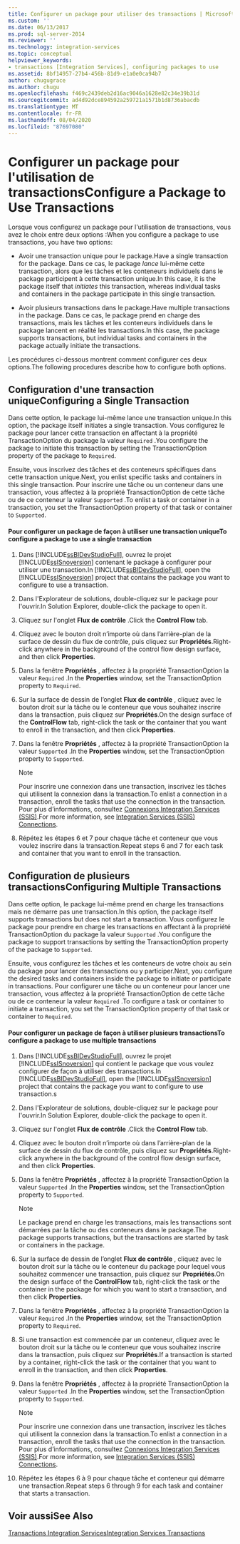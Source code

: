 ```yaml
---
title: Configurer un package pour utiliser des transactions | Microsoft Docs
ms.custom: ''
ms.date: 06/13/2017
ms.prod: sql-server-2014
ms.reviewer: ''
ms.technology: integration-services
ms.topic: conceptual
helpviewer_keywords:
- transactions [Integration Services], configuring packages to use
ms.assetid: 8bf14957-27b4-456b-81d9-e1a0e0ca94b7
author: chugugrace
ms.author: chugu
ms.openlocfilehash: f469c2439deb2d16ac9046a1628e82c34e39b31d
ms.sourcegitcommit: ad4d92dce894592a259721a1571b1d8736abacdb
ms.translationtype: MT
ms.contentlocale: fr-FR
ms.lasthandoff: 08/04/2020
ms.locfileid: "87697080"
---
```

# <a name="configure-a-package-to-use-transactions"></a><span data-ttu-id="ef9fd-102">Configurer un package pour l'utilisation de transactions</span><span class="sxs-lookup"><span data-stu-id="ef9fd-102">Configure a Package to Use Transactions</span></span>
  <span data-ttu-id="ef9fd-103">Lorsque vous configurez un package pour l'utilisation de transactions, vous avez le choix entre deux options :</span><span class="sxs-lookup"><span data-stu-id="ef9fd-103">When you configure a package to use transactions, you have two options:</span></span>  
  
-   <span data-ttu-id="ef9fd-104">Avoir une transaction unique pour le package.</span><span class="sxs-lookup"><span data-stu-id="ef9fd-104">Have a single transaction for the package.</span></span> <span data-ttu-id="ef9fd-105">Dans ce cas, le package *lance* lui-même cette transaction, alors que les tâches et les conteneurs individuels dans le package participent à cette transaction unique.</span><span class="sxs-lookup"><span data-stu-id="ef9fd-105">In this case, it is the package itself that *initiates* this transaction, whereas individual tasks and containers in the package participate in this single transaction.</span></span>  
  
-   <span data-ttu-id="ef9fd-106">Avoir plusieurs transactions dans le package.</span><span class="sxs-lookup"><span data-stu-id="ef9fd-106">Have multiple transactions in the package.</span></span> <span data-ttu-id="ef9fd-107">Dans ce cas, le package prend en charge des transactions, mais les tâches et les conteneurs individuels dans le package lancent en réalité les transactions.</span><span class="sxs-lookup"><span data-stu-id="ef9fd-107">In this case, the package supports transactions, but individual tasks and containers in the package actually initiate the transactions.</span></span>  
  
 <span data-ttu-id="ef9fd-108">Les procédures ci-dessous montrent comment configurer ces deux options.</span><span class="sxs-lookup"><span data-stu-id="ef9fd-108">The following procedures describe how to configure both options.</span></span>  
  
## <a name="configuring-a-single-transaction"></a><span data-ttu-id="ef9fd-109">Configuration d'une transaction unique</span><span class="sxs-lookup"><span data-stu-id="ef9fd-109">Configuring a Single Transaction</span></span>  
 <span data-ttu-id="ef9fd-110">Dans cette option, le package lui-même lance une transaction unique.</span><span class="sxs-lookup"><span data-stu-id="ef9fd-110">In this option, the package itself initiates a single transaction.</span></span> <span data-ttu-id="ef9fd-111">Vous configurez le package pour lancer cette transaction en affectant à la propriété TransactionOption du package la valeur `Required` .</span><span class="sxs-lookup"><span data-stu-id="ef9fd-111">You configure the package to initiate this transaction by setting the TransactionOption property of the package to `Required`.</span></span>  
  
 <span data-ttu-id="ef9fd-112">Ensuite, vous inscrivez des tâches et des conteneurs spécifiques dans cette transaction unique.</span><span class="sxs-lookup"><span data-stu-id="ef9fd-112">Next, you enlist specific tasks and containers in this single transaction.</span></span> <span data-ttu-id="ef9fd-113">Pour inscrire une tâche ou un conteneur dans une transaction, vous affectez à la propriété TransactionOption de cette tâche ou de ce conteneur la valeur `Supported` .</span><span class="sxs-lookup"><span data-stu-id="ef9fd-113">To enlist a task or container in a transaction, you set the TransactionOption property of that task or container to `Supported`.</span></span>  
  
#### <a name="to-configure-a-package-to-use-a-single-transaction"></a><span data-ttu-id="ef9fd-114">Pour configurer un package de façon à utiliser une transaction unique</span><span class="sxs-lookup"><span data-stu-id="ef9fd-114">To configure a package to use a single transaction</span></span>  
  
1.  <span data-ttu-id="ef9fd-115">Dans [!INCLUDE[ssBIDevStudioFull](../includes/ssbidevstudiofull-md.md)], ouvrez le projet [!INCLUDE[ssISnoversion](../includes/ssisnoversion-md.md)] contenant le package à configurer pour utiliser une transaction.</span><span class="sxs-lookup"><span data-stu-id="ef9fd-115">In [!INCLUDE[ssBIDevStudioFull](../includes/ssbidevstudiofull-md.md)], open the [!INCLUDE[ssISnoversion](../includes/ssisnoversion-md.md)] project that contains the package you want to configure to use a transaction.</span></span>  
  
2.  <span data-ttu-id="ef9fd-116">Dans l'Explorateur de solutions, double-cliquez sur le package pour l'ouvrir.</span><span class="sxs-lookup"><span data-stu-id="ef9fd-116">In Solution Explorer, double-click the package to open it.</span></span>  
  
3.  <span data-ttu-id="ef9fd-117">Cliquez sur l'onglet **Flux de contrôle** .</span><span class="sxs-lookup"><span data-stu-id="ef9fd-117">Click the **Control Flow** tab.</span></span>  
  
4.  <span data-ttu-id="ef9fd-118">Cliquez avec le bouton droit n’importe où dans l’arrière-plan de la surface de dessin du flux de contrôle, puis cliquez sur **Propriétés**.</span><span class="sxs-lookup"><span data-stu-id="ef9fd-118">Right-click anywhere in the background of the control flow design surface, and then click **Properties**.</span></span>  
  
5.  <span data-ttu-id="ef9fd-119">Dans la fenêtre **Propriétés** , affectez à la propriété TransactionOption la valeur `Required` .</span><span class="sxs-lookup"><span data-stu-id="ef9fd-119">In the **Properties** window, set the TransactionOption property to `Required`.</span></span>  
  
6.  <span data-ttu-id="ef9fd-120">Sur la surface de dessin de l’onglet **Flux de contrôle** , cliquez avec le bouton droit sur la tâche ou le conteneur que vous souhaitez inscrire dans la transaction, puis cliquez sur **Propriétés**.</span><span class="sxs-lookup"><span data-stu-id="ef9fd-120">On the design surface of the **ControlFlow** tab, right-click the task or the container that you want to enroll in the transaction, and then click **Properties**.</span></span>  
  
7.  <span data-ttu-id="ef9fd-121">Dans la fenêtre **Propriétés** , affectez à la propriété TransactionOption la valeur `Supported` .</span><span class="sxs-lookup"><span data-stu-id="ef9fd-121">In the **Properties** window, set the TransactionOption property to `Supported`.</span></span>  
  
    > [!NOTE]  
    >  <span data-ttu-id="ef9fd-122">Pour inscrire une connexion dans une transaction, inscrivez les tâches qui utilisent la connexion dans la transaction.</span><span class="sxs-lookup"><span data-stu-id="ef9fd-122">To enlist a connection in a transaction, enroll the tasks that use the connection in the transaction.</span></span> <span data-ttu-id="ef9fd-123">Pour plus d’informations, consultez [Connexions Integration Services &#40;SSIS&#41;](connection-manager/integration-services-ssis-connections.md).</span><span class="sxs-lookup"><span data-stu-id="ef9fd-123">For more information, see [Integration Services &#40;SSIS&#41; Connections](connection-manager/integration-services-ssis-connections.md).</span></span>  
  
8.  <span data-ttu-id="ef9fd-124">Répétez les étapes 6 et 7 pour chaque tâche et conteneur que vous voulez inscrire dans la transaction.</span><span class="sxs-lookup"><span data-stu-id="ef9fd-124">Repeat steps 6 and 7 for each task and container that you want to enroll in the transaction.</span></span>  
  
## <a name="configuring-multiple-transactions"></a><span data-ttu-id="ef9fd-125">Configuration de plusieurs transactions</span><span class="sxs-lookup"><span data-stu-id="ef9fd-125">Configuring Multiple Transactions</span></span>  
 <span data-ttu-id="ef9fd-126">Dans cette option, le package lui-même prend en charge les transactions mais ne démarre pas une transaction.</span><span class="sxs-lookup"><span data-stu-id="ef9fd-126">In this option, the package itself supports transactions but does not start a transaction.</span></span> <span data-ttu-id="ef9fd-127">Vous configurez le package pour prendre en charge les transactions en affectant à la propriété TransactionOption du package la valeur `Supported` .</span><span class="sxs-lookup"><span data-stu-id="ef9fd-127">You configure the package to support transactions by setting the TransactionOption property of the package to `Supported`.</span></span>  
  
 <span data-ttu-id="ef9fd-128">Ensuite, vous configurez les tâches et les conteneurs de votre choix au sein du package pour lancer des transactions ou y participer.</span><span class="sxs-lookup"><span data-stu-id="ef9fd-128">Next, you configure the desired tasks and containers inside the package to initiate or participate in transactions.</span></span> <span data-ttu-id="ef9fd-129">Pour configurer une tâche ou un conteneur pour lancer une transaction, vous affectez à la propriété TransactionOption de cette tâche ou de ce conteneur la valeur `Required` .</span><span class="sxs-lookup"><span data-stu-id="ef9fd-129">To configure a task or container to initiate a transaction, you set the TransactionOption property of that task or container to `Required`.</span></span>  
  
#### <a name="to-configure-a-package-to-use-multiple-transactions"></a><span data-ttu-id="ef9fd-130">Pour configurer un package de façon à utiliser plusieurs transactions</span><span class="sxs-lookup"><span data-stu-id="ef9fd-130">To configure a package to use multiple transactions</span></span>  
  
1.  <span data-ttu-id="ef9fd-131">Dans [!INCLUDE[ssBIDevStudioFull](../includes/ssbidevstudiofull-md.md)], ouvrez le projet [!INCLUDE[ssISnoversion](../includes/ssisnoversion-md.md)] qui contient le package que vous voulez configurer de façon à utiliser des transactions.</span><span class="sxs-lookup"><span data-stu-id="ef9fd-131">In [!INCLUDE[ssBIDevStudioFull](../includes/ssbidevstudiofull-md.md)], open the [!INCLUDE[ssISnoversion](../includes/ssisnoversion-md.md)] project that contains the package you want to configure to use transaction.s</span></span>  
  
2.  <span data-ttu-id="ef9fd-132">Dans l'Explorateur de solutions, double-cliquez sur le package pour l'ouvrir.</span><span class="sxs-lookup"><span data-stu-id="ef9fd-132">In Solution Explorer, double-click the package to open it.</span></span>  
  
3.  <span data-ttu-id="ef9fd-133">Cliquez sur l'onglet **Flux de contrôle** .</span><span class="sxs-lookup"><span data-stu-id="ef9fd-133">Click the **Control Flow** tab.</span></span>  
  
4.  <span data-ttu-id="ef9fd-134">Cliquez avec le bouton droit n’importe où dans l’arrière-plan de la surface de dessin du flux de contrôle, puis cliquez sur **Propriétés**.</span><span class="sxs-lookup"><span data-stu-id="ef9fd-134">Right-click anywhere in the background of the control flow design surface, and then click **Properties**.</span></span>  
  
5.  <span data-ttu-id="ef9fd-135">Dans la fenêtre **Propriétés** , affectez à la propriété TransactionOption la valeur `Supported` .</span><span class="sxs-lookup"><span data-stu-id="ef9fd-135">In the **Properties** window, set the TransactionOption property to `Supported`.</span></span>  
  
    > [!NOTE]  
    >  <span data-ttu-id="ef9fd-136">Le package prend en charge les transactions, mais les transactions sont démarrées par la tâche ou des conteneurs dans le package.</span><span class="sxs-lookup"><span data-stu-id="ef9fd-136">The package supports transactions, but the transactions are started by task or containers in the package.</span></span>  
  
6.  <span data-ttu-id="ef9fd-137">Sur la surface de dessin de l’onglet **Flux de contrôle** , cliquez avec le bouton droit sur la tâche ou le conteneur du package pour lequel vous souhaitez commencer une transaction, puis cliquez sur **Propriétés**.</span><span class="sxs-lookup"><span data-stu-id="ef9fd-137">On the design surface of the **ControlFlow** tab, right-click the task or the container in the package for which you want to start a transaction, and then click **Properties**.</span></span>  
  
7.  <span data-ttu-id="ef9fd-138">Dans la fenêtre **Propriétés** , affectez à la propriété TransactionOption la valeur `Required` .</span><span class="sxs-lookup"><span data-stu-id="ef9fd-138">In the **Properties** window, set the TransactionOption property to `Required`.</span></span>  
  
8.  <span data-ttu-id="ef9fd-139">Si une transaction est commencée par un conteneur, cliquez avec le bouton droit sur la tâche ou le conteneur que vous souhaitez inscrire dans la transaction, puis cliquez sur **Propriétés**.</span><span class="sxs-lookup"><span data-stu-id="ef9fd-139">If a transaction is started by a container, right-click the task or the container that you want to enroll in the transaction, and then click **Properties**.</span></span>  
  
9. <span data-ttu-id="ef9fd-140">Dans la fenêtre **Propriétés** , affectez à la propriété TransactionOption la valeur `Supported` .</span><span class="sxs-lookup"><span data-stu-id="ef9fd-140">In the **Properties** window, set the TransactionOption property to `Supported`.</span></span>  
  
    > [!NOTE]  
    >  <span data-ttu-id="ef9fd-141">Pour inscrire une connexion dans une transaction, inscrivez les tâches qui utilisent la connexion dans la transaction.</span><span class="sxs-lookup"><span data-stu-id="ef9fd-141">To enlist a connection in a transaction, enroll the tasks that use the connection in the transaction.</span></span> <span data-ttu-id="ef9fd-142">Pour plus d’informations, consultez [Connexions Integration Services &#40;SSIS&#41;](connection-manager/integration-services-ssis-connections.md).</span><span class="sxs-lookup"><span data-stu-id="ef9fd-142">For more information, see [Integration Services &#40;SSIS&#41; Connections](connection-manager/integration-services-ssis-connections.md).</span></span>  
  
10. <span data-ttu-id="ef9fd-143">Répétez les étapes 6 à 9 pour chaque tâche et conteneur qui démarre une transaction.</span><span class="sxs-lookup"><span data-stu-id="ef9fd-143">Repeat steps 6 through 9 for each task and container that starts a transaction.</span></span>  
  
## <a name="see-also"></a><span data-ttu-id="ef9fd-144">Voir aussi</span><span class="sxs-lookup"><span data-stu-id="ef9fd-144">See Also</span></span>  
 [<span data-ttu-id="ef9fd-145">Transactions Integration Services</span><span class="sxs-lookup"><span data-stu-id="ef9fd-145">Integration Services Transactions</span></span>](integration-services-transactions.md)  
  
  
